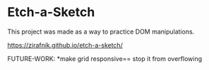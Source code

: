 # Etch-a-Sketch

This project was made as a way to practice DOM manipulations.

https://zirafnik.github.io/etch-a-sketch/

FUTURE-WORK:
*make grid responsive== stop it from overflowing
